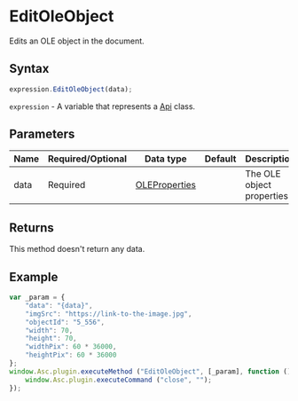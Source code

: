 # EditOleObject

Edits an OLE object in the document.

## Syntax

```javascript
expression.EditOleObject(data);
```

`expression` - A variable that represents a [Api](../Api.md) class.

## Parameters

| **Name** | **Required/Optional** | **Data type** | **Default** | **Description** |
| ------------- | ------------- | ------------- | ------------- | ------------- |
| data | Required | [OLEProperties](../../Enumeration/OLEProperties.md) |  | The OLE object properties. |

## Returns

This method doesn't return any data.

## Example

```javascript editor-xlsx
var _param = {
    "data": "{data}",
    "imgSrc": "https://link-to-the-image.jpg",
    "objectId": "5_556",
    "width": 70,
    "height": 70,
    "widthPix": 60 * 36000,
    "heightPix": 60 * 36000
};
window.Asc.plugin.executeMethod ("EditOleObject", [_param], function () {
    window.Asc.plugin.executeCommand ("close", "");
});
```
